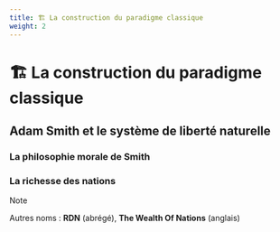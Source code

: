 ```yaml
---
title: 🏗 La construction du paradigme classique
weight: 2
---
```

# 🏗 La construction du paradigme classique
## Adam Smith et le système de liberté naturelle
### La philosophie morale de Smith
### La richesse des nations

> [!NOTE]
> Autres noms : **RDN** (abrégé), **The Wealth Of Nations** (anglais)

